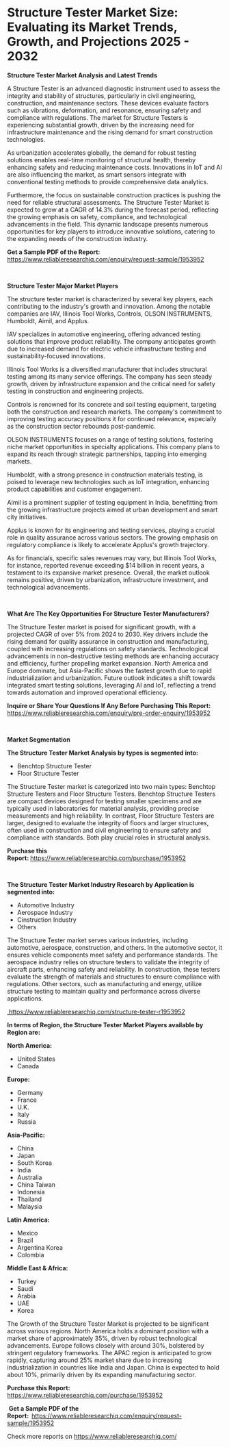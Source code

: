 <p><h1>Structure Tester Market Size: Evaluating its Market Trends, Growth, and Projections 2025 - 2032</h1></p><p><strong>Structure Tester Market Analysis and Latest Trends</strong></p>
<p><p>A Structure Tester is an advanced diagnostic instrument used to assess the integrity and stability of structures, particularly in civil engineering, construction, and maintenance sectors. These devices evaluate factors such as vibrations, deformation, and resonance, ensuring safety and compliance with regulations. The market for Structure Testers is experiencing substantial growth, driven by the increasing need for infrastructure maintenance and the rising demand for smart construction technologies.</p><p>As urbanization accelerates globally, the demand for robust testing solutions enables real-time monitoring of structural health, thereby enhancing safety and reducing maintenance costs. Innovations in IoT and AI are also influencing the market, as smart sensors integrate with conventional testing methods to provide comprehensive data analytics.</p><p>Furthermore, the focus on sustainable construction practices is pushing the need for reliable structural assessments. The Structure Tester Market is expected to grow at a CAGR of 14.3% during the forecast period, reflecting the growing emphasis on safety, compliance, and technological advancements in the field. This dynamic landscape presents numerous opportunities for key players to introduce innovative solutions, catering to the expanding needs of the construction industry.</p></p>
<p><strong>Get a Sample PDF of the Report:&nbsp;</strong> <a href="https://www.reliableresearchiq.com/enquiry/request-sample/1953952?utm_campaign=3136&utm_medium=2&utm_source=Github&utm_content=ia&utm_term=09042025&utm_id=structure-tester">https://www.reliableresearchiq.com/enquiry/request-sample/1953952</a></p>
<p>&nbsp;</p>
<p><strong>Structure Tester Major Market Players</strong></p>
<p><p>The structure tester market is characterized by several key players, each contributing to the industry's growth and innovation. Among the notable companies are IAV, Illinois Tool Works, Controls, OLSON INSTRUMENTS, Humboldt, Aimil, and Applus. </p><p>IAV specializes in automotive engineering, offering advanced testing solutions that improve product reliability. The company anticipates growth due to increased demand for electric vehicle infrastructure testing and sustainability-focused innovations. </p><p>Illinois Tool Works is a diversified manufacturer that includes structural testing among its many service offerings. The company has seen steady growth, driven by infrastructure expansion and the critical need for safety testing in construction and engineering projects. </p><p>Controls is renowned for its concrete and soil testing equipment, targeting both the construction and research markets. The company's commitment to improving testing accuracy positions it for continued relevance, especially as the construction sector rebounds post-pandemic.</p><p>OLSON INSTRUMENTS focuses on a range of testing solutions, fostering niche market opportunities in specialty applications. This company plans to expand its reach through strategic partnerships, tapping into emerging markets.</p><p>Humboldt, with a strong presence in construction materials testing, is poised to leverage new technologies such as IoT integration, enhancing product capabilities and customer engagement.</p><p>Aimil is a prominent supplier of testing equipment in India, benefitting from the growing infrastructure projects aimed at urban development and smart city initiatives.</p><p>Applus is known for its engineering and testing services, playing a crucial role in quality assurance across various sectors. The growing emphasis on regulatory compliance is likely to accelerate Applus's growth trajectory.</p><p>As for financials, specific sales revenues may vary, but Illinois Tool Works, for instance, reported revenue exceeding $14 billion in recent years, a testament to its expansive market presence. Overall, the market outlook remains positive, driven by urbanization, infrastructure investment, and technological advancements.</p></p>
<p>&nbsp;</p>
<p><strong>What Are The Key Opportunities For Structure Tester Manufacturers?</strong></p>
<p><p>The Structure Tester market is poised for significant growth, with a projected CAGR of over 5% from 2024 to 2030. Key drivers include the rising demand for quality assurance in construction and manufacturing, coupled with increasing regulations on safety standards. Technological advancements in non-destructive testing methods are enhancing accuracy and efficiency, further propelling market expansion. North America and Europe dominate, but Asia-Pacific shows the fastest growth due to rapid industrialization and urbanization. Future outlook indicates a shift towards integrated smart testing solutions, leveraging AI and IoT, reflecting a trend towards automation and improved operational efficiency.</p></p>
<p><strong>Inquire or Share Your Questions If Any Before Purchasing This Report:</strong> <a href="https://www.reliableresearchiq.com/enquiry/pre-order-enquiry/1953952?utm_campaign=3136&utm_medium=2&utm_source=Github&utm_content=ia&utm_term=09042025&utm_id=structure-tester">https://www.reliableresearchiq.com/enquiry/pre-order-enquiry/1953952</a></p>
<p>&nbsp;</p>
<p><strong>Market Segmentation</strong></p>
<p><strong>The Structure Tester Market Analysis by types is segmented into:</strong></p>
<p><ul><li>Benchtop Structure Tester</li><li>Floor Structure Tester</li></ul></p>
<p><p>The Structure Tester market is categorized into two main types: Benchtop Structure Testers and Floor Structure Testers. Benchtop Structure Testers are compact devices designed for testing smaller specimens and are typically used in laboratories for material analysis, providing precise measurements and high reliability. In contrast, Floor Structure Testers are larger, designed to evaluate the integrity of floors and larger structures, often used in construction and civil engineering to ensure safety and compliance with standards. Both play crucial roles in structural analysis.</p></p>
<p><strong>Purchase this Report:&nbsp;</strong><a href="https://www.reliableresearchiq.com/purchase/1953952?utm_campaign=3136&utm_medium=2&utm_source=Github&utm_content=ia&utm_term=09042025&utm_id=structure-tester">https://www.reliableresearchiq.com/purchase/1953952</a></p>
<p>&nbsp;</p>
<p><strong>The Structure Tester Market Industry Research by Application is segmented into:</strong></p>
<p><ul><li>Automotive Industry</li><li>Aerospace Industry</li><li>Cinstruction Industry</li><li>Others</li></ul></p>
<p><p>The Structure Tester market serves various industries, including automotive, aerospace, construction, and others. In the automotive sector, it ensures vehicle components meet safety and performance standards. The aerospace industry relies on structure testers to validate the integrity of aircraft parts, enhancing safety and reliability. In construction, these testers evaluate the strength of materials and structures to ensure compliance with regulations. Other sectors, such as manufacturing and energy, utilize structure testing to maintain quality and performance across diverse applications.</p></p>
<p><a href="https://www.reliableresearchiq.com/structure-tester-r1953952?utm_campaign=3136&utm_medium=2&utm_source=Github&utm_content=ia&utm_term=09042025&utm_id=structure-tester">&nbsp;https://www.reliableresearchiq.com/structure-tester-r1953952</a></p>
<p><strong>In terms of Region, the Structure Tester Market Players available by Region are:</strong></p>
<p>
    <p> <strong> North America: </strong>
        <ul>
            <li>United States</li>
            <li>Canada</li>
        </ul>
        </p> 
    <p> <strong> Europe: </strong>
        <ul>
            <li>Germany</li>
            <li>France</li>
            <li>U.K.</li>
            <li>Italy</li>
            <li>Russia</li>
        </ul>
        </p> 
    <p> <strong> Asia-Pacific: </strong>
        <ul>
            <li>China</li>
            <li>Japan</li>
            <li>South Korea</li>
            <li>India</li>
            <li>Australia</li>
            <li>China Taiwan</li>
            <li>Indonesia</li>
            <li>Thailand</li>
            <li>Malaysia</li>
        </ul>
        </p> 
    <p> <strong> Latin America: </strong>
        <ul>
            <li>Mexico</li>
            <li>Brazil</li>
            <li>Argentina Korea</li>
            <li>Colombia</li>
        </ul>
        </p> 
    <p> <strong> Middle East & Africa: </strong>
        <ul>
            <li>Turkey</li>
            <li>Saudi</li>
            <li>Arabia</li>
            <li>UAE</li>
            <li>Korea</li>
        </ul>
    </p>
    </p>
<p><p>The Growth of the Structure Tester Market is projected to be significant across various regions. North America holds a dominant position with a market share of approximately 35%, driven by robust technological advancements. Europe follows closely with around 30%, bolstered by stringent regulatory frameworks. The APAC region is anticipated to grow rapidly, capturing around 25% market share due to increasing industrialization in countries like India and Japan. China is expected to hold about 10%, primarily driven by its expanding manufacturing sector.</p></p>
<p><strong>Purchase this Report: </strong><a href="https://www.reliableresearchiq.com/purchase/1953952?utm_campaign=3136&utm_medium=2&utm_source=Github&utm_content=ia&utm_term=09042025&utm_id=structure-tester">https://www.reliableresearchiq.com/purchase/1953952</a></p>
<p>&nbsp;<strong>Get a Sample PDF of the Report:&nbsp;&nbsp;</strong><a href="https://www.reliableresearchiq.com/enquiry/request-sample/1953952?utm_campaign=3136&utm_medium=2&utm_source=Github&utm_content=ia&utm_term=09042025&utm_id=structure-tester">https://www.reliableresearchiq.com/enquiry/request-sample/1953952</a></p>
<p><strong></strong></p>
<p>Check more reports on <a href="https://www.reliableresearchiq.com/?utm_campaign=3136&utm_medium=2&utm_source=Github&utm_content=ia&utm_term=09042025&utm_id=structure-tester">https://www.reliableresearchiq.com/</a></p>